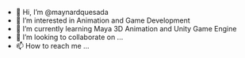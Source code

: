 - 👋 Hi, I’m @maynardquesada
- 👀 I’m interested in Animation and Game Development
- 🌱 I’m currently learning Maya 3D Animation and Unity Game Engine
- 💞️ I’m looking to collaborate on ...
- 📫 How to reach me ...

<!---
maynardquesada/maynardquesada is a ✨ special ✨ repository because its `README.md` (this file) appears on your GitHub profile.
You can click the Preview link to take a look at your changes.
--->
